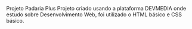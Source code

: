 Projeto Padaria Plus
Projeto criado usando a plataforma DEVMEDIA onde estudo sobre  Desenvolvimento Web, foi utilizado o HTML básico e CSS básico.
